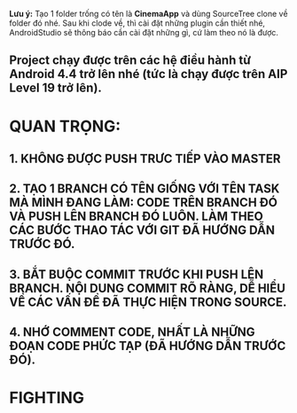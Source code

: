 
**Lưu ý:** Tạo 1 folder trống có tên là **CinemaApp** và dùng SourceTree clone về folder đó nhé. Sau khi clode về, thì cài đặt những plugin cần thiết nhé, AndroidStudio sẽ thông báo cần cài đặt những gì, cứ làm theo nó là được. 
## Project chạy được trên các hệ điều hành từ Android 4.4 trở lên nhé (tức là chạy được trên AIP Level 19 trở lên).

# QUAN TRỌNG: 
## 1. KHÔNG ĐƯỢC PUSH TRƯC TIẾP VÀO MASTER
## 2. TẠO 1 BRANCH CÓ TÊN GIỐNG VỚI TÊN TASK MÀ MÌNH ĐANG LÀM: CODE TRÊN BRANCH ĐÓ VÀ PUSH LÊN BRANCH ĐÓ LUÔN. LÀM THEO CÁC BƯỚC THAO TÁC VỚI GIT ĐÃ HƯỚNG DẪN TRƯỚC ĐÓ. 
## 3. BẮT BUỘC COMMIT TRƯỚC KHI PUSH LÊN BRANCH. NỘI DUNG COMMIT RÕ RÀNG, DỄ HIỂU VỀ CÁC VẤN ĐỀ ĐÃ THỰC HIỆN TRONG SOURCE.
## 4. NHỚ COMMENT CODE, NHẤT LÀ NHỮNG ĐOẠN CODE PHỨC TẠP (ĐÃ HƯỚNG DẪN TRƯỚC ĐÓ).

# FIGHTING
